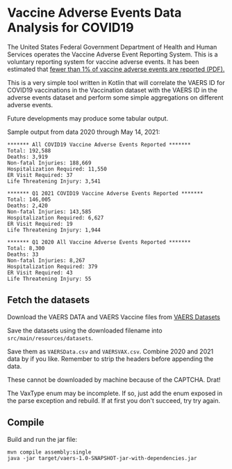 # Vaccine Adverse Events Data Analysis for COVID19

The United States Federal Government Department of Health and Human Services
operates the Vaccine Adverse Event Reporting System. This is a voluntary reporting
system for vaccine adverse events. It has been estimated that [fewer than 1% of
vaccine adverse events are reported (PDF).](https://digital.ahrq.gov/sites/default/files/docs/publication/r18hs017045-lazarus-final-report-2011.pdf)

This is a very simple tool written in Kotlin that will correlate the VAERS ID
for COVID19 vaccinations in the Vaccination dataset with the VAERS ID in the
adverse events dataset and perform some simple aggregations on different
adverse events.

Future developments may produce some tabular output.

Sample output from data 2020 through May 14, 2021:

    ******* All COVID19 Vaccine Adverse Events Reported *******
    Total: 192,588
    Deaths: 3,919
    Non-fatal Injuries: 188,669
    Hospitalization Required: 11,550
    ER Visit Required: 37
    Life Threatening Injury: 3,541

    ******* Q1 2021 COVID19 Vaccine Adverse Events Reported *******
    Total: 146,005
    Deaths: 2,420
    Non-fatal Injuries: 143,585
    Hospitalization Required: 6,627
    ER Visit Required: 19
    Life Threatening Injury: 1,944

    ******* Q1 2020 All Vaccine Adverse Events Reported *******
    Total: 8,300
    Deaths: 33
    Non-fatal Injuries: 8,267
    Hospitalization Required: 379
    ER Visit Required: 43
    Life Threatening Injury: 55

## Fetch the datasets

Download the VAERS DATA and VAERS Vaccine files from
[VAERS Datasets](https://vaers.hhs.gov/data/datasets.html)

Save the datasets using the downloaded filename into `src/main/resources/datasets`.

Save them as `VAERSData.csv` and `VAERSVAX.csv`. Combine 2020 and 2021 data
by if you like. Remember to strip the headers before appending the
data.

These cannot be downloaded by machine because of the CAPTCHA. Drat!

The VaxType enum may be incomplete. If so, just add the enum exposed in the parse
exception and rebuild. If at first you don't succeed, try try again.

## Compile

Build and run the jar file:

    mvn compile assembly:single
    java -jar target/vaers-1.0-SNAPSHOT-jar-with-dependencies.jar

